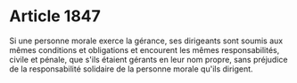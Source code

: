 # Article 1847

Si une personne morale exerce la gérance, ses dirigeants sont soumis aux mêmes conditions et obligations et encourent les mêmes responsabilités, civile et pénale, que s'ils étaient gérants en leur nom propre, sans préjudice de la responsabilité solidaire de la personne morale qu'ils dirigent.
